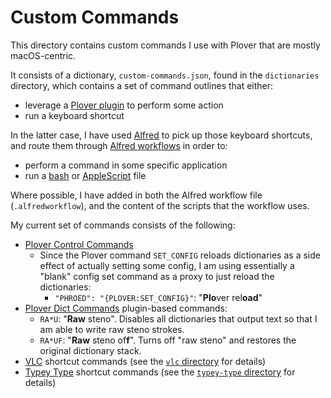 # Custom Commands

This directory contains custom commands I use with Plover that are mostly
macOS-centric.

It consists of a dictionary, `custom-commands.json`, found in the `dictionaries`
directory, which contains a set of command outlines that either:

- leverage a [Plover plugin][] to perform some action
- run a keyboard shortcut

In the latter case, I have used [Alfred][] to pick up those keyboard shortcuts,
and route them through [Alfred workflows][] in order to:

- perform a command in some specific application
- run a [bash][] or [AppleScript][] file

Where possible, I have added in both the Alfred workflow file
(`.alfredworkflow`), and the content of the scripts that the workflow uses.

My current set of commands consists of the following:

- [Plover Control Commands][]
  - Since the Plover command `SET_CONFIG` reloads dictionaries as a side effect
    of actually setting some config, I am using essentially a "blank" config set
    command as a proxy to just reload the dictionaries:
    - `"PHROED": "{PLOVER:SET_CONFIG}"`: "**Plo**ver rel**oad**"
- [Plover Dict Commands][] plugin-based commands:
  - `RA*U`: "**Raw** steno". Disables all dictionaries that output text so that
    I am able to write raw steno strokes.
  - `RA*UF`: "**Raw** steno of**f**". Turns off "raw steno" and restores the
    original dictionary stack.
- [VLC][] shortcut commands (see the [`vlc` directory][] for details)
- [Typey Type][] shortcut commands (see the [`typey-type` directory][] for
  details)

[Alfred]: https://www.alfredapp.com/
[Alfred workflows]: https://www.alfredapp.com/workflows/
[AppleScript]: https://en.wikipedia.org/wiki/AppleScript
[bash]: https://en.wikipedia.org/wiki/Bash_(Unix_shell)
[`config/commands`]: ./config/commands
[Plover Control Commands]: https://github.com/openstenoproject/plover/wiki/Dictionary-Format#plover-control-commands
[Plover Dict Commands]: https://github.com/KoiOates/plover_dict_commands
[Plover plugin]: https://plover.readthedocs.io/en/latest/plugins.html
[Typey Type]: https://didoesdigital.com/typey-type/
[`typey-type` directory]: ./typey-type
[VLC]: https://www.videolan.org/vlc/
[`vlc` directory]: ./vlc
